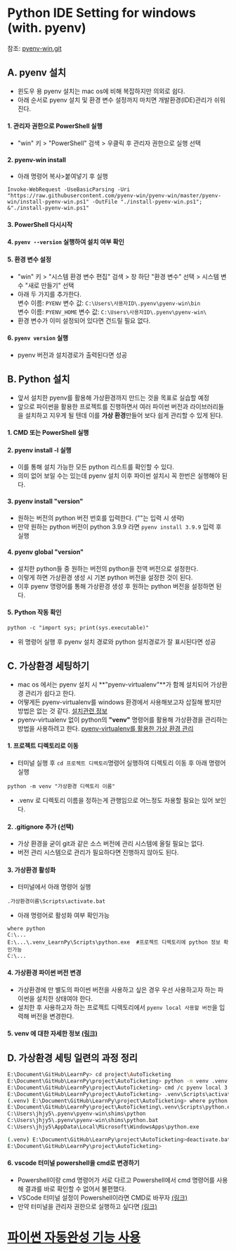 # Python IDE Setting for windows (with. pyenv)
참조: [pyenv-win.git](https://github.com/pyenv-win/pyenv-win/blob/master/README.md#installation)
## A. pyenv 설치
- 윈도우 용 pyenv 설치는 mac os에 비해 복잡하지만 의외로 쉽다.
- 아래 순서로 pyenv 설치 및 환경 변수 설정까지 마치면 개발환경(IDE)관리가 쉬워진다.

#### 1. 관리자 권한으로 PowerShell 실행
- "win" 키 > "PowerShell" 검색 > 우클릭 후 관리자 권한으로 실행 선택   

#### 2. pyenv-win install
- 아래 명령어 복사>붙여넣기 후 실행
```shell
Invoke-WebRequest -UseBasicParsing -Uri "https://raw.githubusercontent.com/pyenv-win/pyenv-win/master/pyenv-win/install-pyenv-win.ps1" -OutFile "./install-pyenv-win.ps1"; &"./install-pyenv-win.ps1"
```
#### 3. PowerShell 다시시작

#### 4. ```pyenv --version``` 실행하여 설치 여부 확인

#### 5. 환경 변수 설정
- "win" 키 > "시스템 환경 변수 편집" 검색 > 창 하단 "환경 변수" 선택 > 시스템 변수 "새로 만들기" 선택
- 아래 두 가지를 추가한다.  
변수 이름: ```PYENV```
변수 값: ```C:\Users\사용자ID\.pyenv\pyenv-win\bin```   
변수 이름: ```PYENV_HOME```
변수 값: ```C:\Users\사용자ID\.pyenv\pyenv-win\```   
- 환경 변수가 이미 설정되어 있다면 건드릴 필요 없다.
#### 6. ```pyenv version``` 실행
- pyenv 버전과 설치경로가 출력된다면 성공

## B. Python 설치
- 앞서 설치한 pyenv를 활용해 가상환경까지 만드는 것을 목표로 실습할 예정
- 앞으로 파이썬을 활용한 프로젝트를 진행하면서 여러 파이썬 버전과 라이브러리들을 설치하고 지우게 될 텐데 이를 **가상 환경**만들어 보다 쉽게 관리할 수 있게 된다.
#### 1. CMD 또는 PowerShell 실행
#### 2. pyenv install -l 실행
- 이를 통해 설치 가능한 모든 python 리스트를 확인할 수 있다.
- 의미 없어 보일 수는 있는데 pyenv 설치 이후 파이썬 설치시 꼭 한번은 실행해야 된다.
#### 3. pyenv install "version"
- 원하는 버전의 python 버전 번호를 입력한다. (""는 입력 시 생략)
- 만약 원하는 python 버전이 python 3.9.9 라면 ```pyenv install 3.9.9``` 입력 후 실행
#### 4. pyenv global "version"
- 설치한 python들 중 원하는 버전의 python을 전역 버전으로 설정한다.
- 이렇게 하면 가상환경 생성 시 기본 python 버전을 설정한 것이 된다.
- 이후 pyenv 명령어를 통해 가상환경 생성 후 원하는 python 버전을 설정하면 된다.
#### 5. Python 작동 확인
```shell
python -c "import sys; print(sys.executable)"
```
- 위 명령어 실행 후 pyenv 설치 경로와 python 설치경로가 잘 표시된다면 성공

## C. 가상환경 세팅하기
- mac os 에서는 pyenv 설치 시 **"pyenv-virtualenv"**가 함께 설치되어 가상환경 관리가 쉽다고 한다.
- 어떻게든 pyenv-virtualenv를 windows 환경에서 사용해보고자 삽질해 봤지만 방법은 없는 것 같다. [설치관련 정보](https://github.com/pyenv/pyenv-virtualenv)
- pyenv-virtualenv 없이 python의 **"venv"** 명령어를 활용해 가상환경을 관리하는 방법을 사용하려고 한다. [pyenv-virtualenv를 활용한 가상 환경 관리](https://deku.posstree.com/ko/environment/pyenv/#pyenv-virtualenv-%EC%84%A4%EC%B9%98)

#### 1. 프로젝트 디렉토리로 이동
- 터미널 실행 후 ```cd 프로젝트 디렉토리```명령어 실행하여 디렉토리 이동 후 아래 명령어 실행
```
python -m venv "가상환경 디렉토리 이름"
```
- .venv 로 디렉토리 이름을 정하는게 관행임으로 어느정도 차용할 필요는 있어 보인다.
#### 2. .gitignore 추가 (선택)
- 가상 환경을 굳이 git과 같은 소스 버전에 관리 시스템에 올릴 필요는 없다.
- 버전 관리 시스템으로 관리가 필요하다면 진행하지 않아도 된다.

#### 3. 가상환경 활성화
- 터미널에서 아래 명령어 실행
```shell
.가상환경이름\Scripts\activate.bat
```
- 아래 명령어로 활성화 여부 확인가능
```shell
where python
C:\...
E:\...\.venv_LearnPy\Scripts\python.exe  #프로젝트 디렉토리에 python 정보 확인가능
C:\...
```
#### 4. 가상환경 파이썬 버전 변경
- 가상환경에 만 별도의 파이썬 버전을 사용하고 싶은 경우 우선 사용하고자 하는 파이썬을 설치한 상태여야 한다.
- 설치한 후 사용하고자 하는 프로젝트 디렉토리에서 ```pyenv local 사용할 버전```을 입력해 버전을 변경한다.

#### 5. venv 에 대한 자세한 정보 [(링크)](https://docs.python.org/ko/3/library/venv.html)

## D. 가상환경 세팅 일련의 과정 정리
```sh
E:\Document\GitHub\LearnPy> cd project\AutoTicketing                            # 프로젝트 디렉토리로 이동
E:\Document\GitHub\LearnPy\project\AutoTicketing> python -m venv .venv          # .venv 라는 이름의 가상환경 생성
E:\Document\GitHub\LearnPy\project\AutoTicketing> cmd /c pyenv local 3.9.9      # 디렉토리 파이썬 버전 설정
E:\Document\GitHub\LearnPy\project\AutoTicketing> .venv\Scripts\activate.bat    # 가상환경 활성화
(.venv) E:\Document\GitHub\LearnPy\project\AutoTicketing> where python          # 가상환경 활성화 확인
E:\Document\GitHub\LearnPy\project\AutoTicketing\.venv\Scripts\python.exe
C:\Users\jhjy5\.pyenv\pyenv-win\shims\python
C:\Users\jhjy5\.pyenv\pyenv-win\shims\python.bat
C:\Users\jhjy5\AppData\Local\Microsoft\WindowsApps\python.exe

(.venv) E:\Document\GitHub\LearnPy\project\AutoTicketing>deactivate.bat         # 가상환경 비활성화
E:\Document\GitHub\LearnPy\project\AutoTicketing>
```

#### 6. vscode 터미널 powershell을 cmd로 변경하기
- Powershell이랑 cmd 명령어가 서로 다르고 Powershell에서 cmd 명령어를 사용해 결과를 바로 확인할 수 없어서 불편했다.
- VSCode 터미널 설정이 Powershell이라면 CMD로 바꾸자 [(링크)](https://herojoon-dev.tistory.com/106)
- 만약 터미널을 관리자 권한으로 실행하고 싶다면 [(링크)](https://hianna.tistory.com/549)
  
    
    
# [파이썬 자동완성 기능 사용](https://newstroyblog.tistory.com/283)